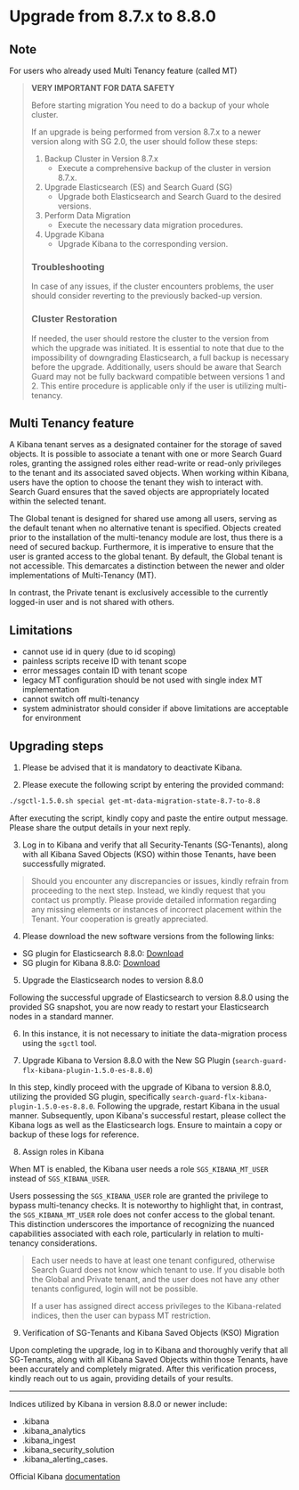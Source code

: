 # Upgrade from 8.7.x to 8.8.0

## Note

For users who already used Multi Tenancy feature (called MT)

> **VERY IMPORTANT FOR DATA SAFETY**                                                    
> 
> Before starting migration You need to do a backup of your whole cluster.
> 
> If an upgrade is being performed from version 8.7.x to a newer version
> along with SG 2.0, the user should follow these steps:
> 
> 1. Backup Cluster in Version 8.7.x
>    * Execute a comprehensive backup of the cluster in version 8.7.x.
> 2. Upgrade Elasticsearch (ES) and Search Guard (SG)
>    * Upgrade both Elasticsearch and Search Guard to the desired versions.
> 3. Perform Data Migration
>    * Execute the necessary data migration procedures.
> 4. Upgrade Kibana
>    * Upgrade Kibana to the corresponding version.
> 
> ### Troubleshooting
> 
> In case of any issues, if the cluster encounters problems, 
> the user should consider reverting to the previously backed-up version.
> 
> ### Cluster Restoration
> 
> If needed, the user should restore the cluster to the version from which the upgrade was initiated.
> It is essential to note that due to the impossibility of downgrading Elasticsearch, 
> a full backup is necessary before the upgrade. Additionally, users should be aware 
> that Search Guard may not be fully backward compatible between versions 1 and 2.
> This entire procedure is applicable only if the user is utilizing multi-tenancy.

## Multi Tenancy feature

A Kibana tenant serves as a designated container for the storage of saved objects.
It is possible to associate a tenant with one or more 
Search Guard roles, granting the assigned roles either read-write or read-only 
privileges to the tenant and its associated saved objects. When working within Kibana,
users have the option to choose the tenant they wish to interact with. Search Guard 
ensures that the saved objects are appropriately located within the selected tenant.

The Global tenant is designed for shared use among all users, serving as the default 
tenant when no alternative tenant is specified. Objects created prior
to the installation of the multi-tenancy module are lost, thus there is a need of
secured backup. Furthermore, it is imperative to ensure that the user is granted
access to the global tenant. By default, the Global tenant is not accessible. 
This demarcates a distinction between the newer and older implementations of 
Multi-Tenancy (MT).

In contrast, the Private tenant is exclusively accessible to the currently 
logged-in user and is not shared with others.


## Limitations
* cannot use id in query (due to id scoping)
* painless scripts receive ID with tenant scope
* error messages contain ID with tenant scope
* legacy MT configuration should be not used with single index MT implementation
* cannot switch off multi-tenancy
* system administrator should consider if above limitations are acceptable for environment

## Upgrading steps

1. Please be advised that it is mandatory to deactivate Kibana.

2. Please execute the following script by entering the provided command:

```bash
./sgctl-1.5.0.sh special get-mt-data-migration-state-8.7-to-8.8
```

After executing the script, kindly copy and paste the entire output message. 
Please share the output details in your next reply.

3. Log in to Kibana and verify that all Security-Tenants (SG-Tenants), along 
with all Kibana Saved Objects (KSO) within those Tenants, have been successfully migrated.

> Should you encounter any discrepancies or issues, kindly refrain from proceeding
> to the next step. Instead, we kindly request that you contact us promptly. 
> Please provide detailed information regarding any missing elements or instances 
> of incorrect placement within the Tenant. Your cooperation is greatly appreciated.

4. Please download the new software versions from the following links:

- SG plugin for Elasticsearch 8.8.0:
[Download](https://maven.search-guard.com//search-guard-flx-snapshot/com/floragunn/search-guard-flx-elasticsearch-plugin/sg-flx-1.5.0-es-8.8.0-SNAPSHOT/search-guard-flx-elasticsearch-plugin-sg-flx-1.5.0-es-8.8.0-20240103.143104-1.zip)
- SG plugin for Kibana 8.8.0:
[Download](https://maven.search-guard.com/search-guard-flx-release/com/floragunn/search-guard-flx-kibana-plugin/1.5.0-es-8.8.0/search-guard-flx-kibana-plugin-1.5.0-es-8.8.0.zip)


5. Upgrade the Elasticsearch nodes to version 8.8.0

Following the successful upgrade of Elasticsearch to version 8.8.0 using the provided
SG snapshot, you are now ready to restart your Elasticsearch nodes in a standard manner.

6. In this instance, it is not necessary to initiate the data-migration process using the `sgctl` tool.


7. Upgrade Kibana to Version 8.8.0 with the New SG Plugin (`search-guard-flx-kibana-plugin-1.5.0-es-8.8.0`)

In this step, kindly proceed with the upgrade of Kibana to version 8.8.0, utilizing the provided SG plugin, specifically `search-guard-flx-kibana-plugin-1.5.0-es-8.8.0`.
Following the upgrade, restart Kibana in the usual manner. Subsequently, upon Kibana's successful restart, please collect the Kibana logs as well as the Elasticsearch logs. Ensure to maintain a copy or backup of these logs for reference.


8. Assign roles in Kibana

When MT is enabled, the Kibana user needs a role `SGS_KIBANA_MT_USER`  instead of `SGS_KIBANA_USER`. 

Users possessing the `SGS_KIBANA_USER` role are granted the privilege to 
bypass multi-tenancy checks. It is noteworthy to highlight that, in contrast, 
the `SGS_KIBANA_MT_USER` role does not confer access to the global tenant. 
This distinction underscores the importance of recognizing the nuanced capabilities 
associated with each role, particularly in relation to multi-tenancy considerations.

> Each user needs to have at least one tenant configured, otherwise Search Guard
> does not know which tenant to use. If you disable both the Global and Private tenant,
> and the user does not have any other tenants configured, login will not be possible.
> 
> If a user has assigned direct access privileges to the Kibana-related indices, 
> then the user can bypass MT restriction.

9. Verification of SG-Tenants and Kibana Saved Objects (KSO) Migration

Upon completing the upgrade, log in to Kibana and thoroughly verify that all SG-Tenants, along with all Kibana Saved Objects within those Tenants, have been accurately and completely migrated.
After this verification process, kindly reach out to us again, providing details of your results.

---
Indices utilized by Kibana in version 8.8.0 or newer include: 
* .kibana 
* .kibana_analytics
* .kibana_ingest
* .kibana_security_solution
* .kibana_alerting_cases.

Official Kibana [documentation](https://www.elastic.co/guide/en/kibana/current/index.html)